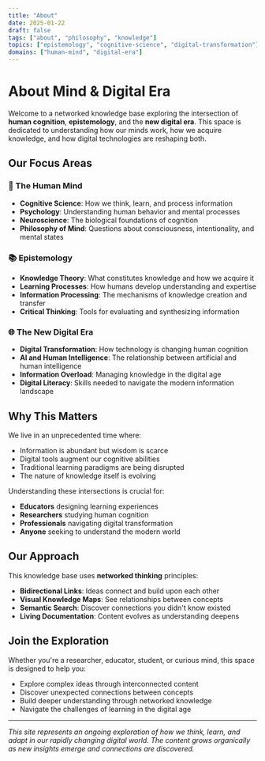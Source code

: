 ```yaml
---
title: "About"
date: 2025-01-22
draft: false
tags: ["about", "philosophy", "knowledge"]
topics: ["epistemology", "cognitive-science", "digital-transformation"]
domains: ["human-mind", "digital-era"]
---
```


# About Mind & Digital Era

Welcome to a networked knowledge base exploring the intersection of **human cognition**, **epistemology**, and the **new digital era**. This space is dedicated to understanding how our minds work, how we acquire knowledge, and how digital technologies are reshaping both.

## Our Focus Areas

### 🧠 The Human Mind
- **Cognitive Science**: How we think, learn, and process information
- **Psychology**: Understanding human behavior and mental processes
- **Neuroscience**: The biological foundations of cognition
- **Philosophy of Mind**: Questions about consciousness, intentionality, and mental states

### 📚 Epistemology
- **Knowledge Theory**: What constitutes knowledge and how we acquire it
- **Learning Processes**: How humans develop understanding and expertise
- **Information Processing**: The mechanisms of knowledge creation and transfer
- **Critical Thinking**: Tools for evaluating and synthesizing information

### 🌐 The New Digital Era
- **Digital Transformation**: How technology is changing human cognition
- **AI and Human Intelligence**: The relationship between artificial and human intelligence
- **Information Overload**: Managing knowledge in the digital age
- **Digital Literacy**: Skills needed to navigate the modern information landscape

## Why This Matters

We live in an unprecedented time where:
- Information is abundant but wisdom is scarce
- Digital tools augment our cognitive abilities
- Traditional learning paradigms are being disrupted
- The nature of knowledge itself is evolving

Understanding these intersections is crucial for:
- **Educators** designing learning experiences
- **Researchers** studying human cognition
- **Professionals** navigating digital transformation
- **Anyone** seeking to understand the modern world

## Our Approach

This knowledge base uses **networked thinking** principles:
- **Bidirectional Links**: Ideas connect and build upon each other
- **Visual Knowledge Maps**: See relationships between concepts
- **Semantic Search**: Discover connections you didn't know existed
- **Living Documentation**: Content evolves as understanding deepens

## Join the Exploration

Whether you're a researcher, educator, student, or curious mind, this space is designed to help you:
- Explore complex ideas through interconnected content
- Discover unexpected connections between concepts
- Build deeper understanding through networked knowledge
- Navigate the challenges of learning in the digital age

---

*This site represents an ongoing exploration of how we think, learn, and adapt in our rapidly changing digital world. The content grows organically as new insights emerge and connections are discovered.*